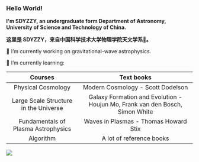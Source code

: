### Hello World! 
**I'm SDYZZY, an undergraduate form Department of Astronomy, University of Science and Technology of China.**

**这里是 SDYZZY，来自中国科学技术大学物理学院天文学系🔭。**

🔭 I’m currently working on gravitational-wave astrophysics.

📖 I’m currently learning:

| Courses | Text books |
| :-----------: | :-----------: |
|Physical Cosmology|Modern Cosmology - Scott Dodelson|
|Large Scale Structure in the Universe|Galaxy Formation and Evolution - Houjun Mo, Frank van den Bosch, Simon White|
|Fundamentals of Plasma Astrophysics|Waves in Plasmas - Thomas Howard Stix|
|Algorithm|A lot of reference books|
<!--+ ![](https://img.shields.io/badge/Physical%20Cosmology-Modern%20Cosmology%20by%20Scott%20Dodelson-orange?style=flat&logo=stellar)-->
<!--+ ![](https://img.shields.io/badge/Large%20Scale%20Structure%20in%20the%20Universe-Galaxy%20Formation%20and%20Evolution-orange?style=flat&logo=stellar)-->
<!--+ ![](https://img.shields.io/badge/Fundamentals%20of%20Plasma%20Astrophysics-Waves%20in%20plasmas%20by%20T.%20Stix-orange?style=flat&logo=stellar)-->
<!--+ ![](https://img.shields.io/badge/Algorithm-A%20lot%20of%20referecne%20books-blue?style=flat&logo=github)
<!--+ ![](https://img.shields.io/badge/Python-v3.12-blue?style=flat&logo=python)-->
<!--+ ![](https://img.shields.io/badge/Cosmology-Physical%20foundations%20of%20Cosmology%20by%20V.Mukhanov-orange?style=flat&logo=electron)-->
<!--+ ![](https://img.shields.io/badge/Large%20Scale%20Structure%20of%20Universe-Galaxy%20Formation%20and%20Evolution%20by%20Houjun%20Mo%20et%20al.-orange?style=flat&logo=appveyor)-->


![](https://github-readme-stats.vercel.app/api?username=SDYZZY)

<!--
**SDYZZY/SDYZZY** is a ✨ _special_ ✨ repository because its `README.md` (this file) appears on your GitHub profile.

Here are some ideas to get you started:

- 🔭 I’m currently working on ...
- 🌱 I’m currently learning ...
- 👯 I’m looking to collaborate on ...
- 🤔 I’m looking for help with ...
- 💬 Ask me about ...
- 📫 How to reach me: ...
- 😄 Pronouns: ...
- ⚡ Fun fact: ...
-->
